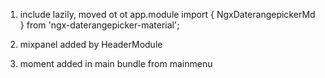 1. include lazily, moved ot ot app.module
   import { NgxDaterangepickerMd } from 'ngx-daterangepicker-material';

2. mixpanel added by HeaderModule
3. moment added in main bundle from mainmenu
